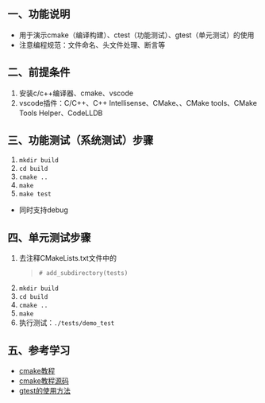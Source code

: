 ## 一、功能说明
+ 用于演示cmake（编译构建）、ctest（功能测试）、gtest（单元测试）的使用
+ 注意编程规范：文件命名、头文件处理、断言等

## 二、前提条件
1. 安装c/c++编译器、cmake、vscode
2. vscode插件：C/C++、C++ Intellisense、CMake、、CMake tools、CMake Tools Helper、CodeLLDB

## 三、功能测试（系统测试）步骤
1. `mkdir build`
2. `cd build`
3. `cmake ..`
4. `make`
5. `make test`
+ 同时支持debug

## 四、单元测试步骤
1. 去注释CMakeLists.txt文件中的
   >`# add_subdirectory(tests)`
2. `mkdir build`
3. `cd build`
4. `cmake ..`
5. `make`
6. 执行测试：`./tests/demo_test`

## 五、参考学习
+ [cmake教程](https://www.hahack.com/codes/cmake/)
+ [cmake教程源码](https://github.com/wzpan/cmake-demo)
+ [gtest的使用方法](https://blog.csdn.net/baijiwei/article/details/81265491)